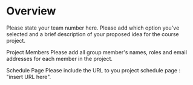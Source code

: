 # Overview
Please state your team number here. Please add which option you've selected and a brief description of your proposed idea for the course project.

Project Members
Please add all group member's names, roles and email addresses for each member in the project.

Schedule Page
Please include the URL to you project schedule page : "insert URL here".
